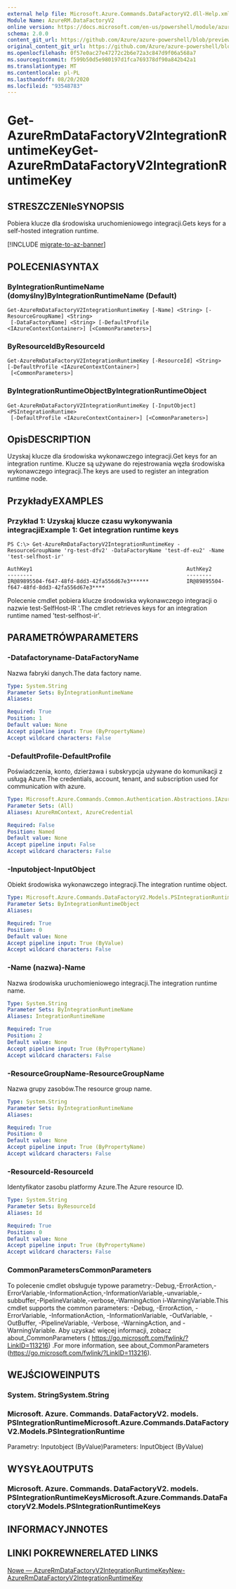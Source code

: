 ```yaml
---
external help file: Microsoft.Azure.Commands.DataFactoryV2.dll-Help.xml
Module Name: AzureRM.DataFactoryV2
online version: https://docs.microsoft.com/en-us/powershell/module/azurerm.datafactories/get-azurermdatafactoryv2integrationruntimekey
schema: 2.0.0
content_git_url: https://github.com/Azure/azure-powershell/blob/preview/src/ResourceManager/DataFactoryV2/Commands.DataFactoryV2/help/Get-AzureRmDataFactoryV2IntegrationRuntimeKey.md
original_content_git_url: https://github.com/Azure/azure-powershell/blob/preview/src/ResourceManager/DataFactoryV2/Commands.DataFactoryV2/help/Get-AzureRmDataFactoryV2IntegrationRuntimeKey.md
ms.openlocfilehash: 0f57e0ac27e47272c2b6e72a3c847d9f06a568a7
ms.sourcegitcommit: f599b50d5e980197d1fca769378df90a842b42a1
ms.translationtype: MT
ms.contentlocale: pl-PL
ms.lasthandoff: 08/20/2020
ms.locfileid: "93548783"
---
```

# <span data-ttu-id="d534b-101">Get-AzureRmDataFactoryV2IntegrationRuntimeKey</span><span class="sxs-lookup"><span data-stu-id="d534b-101">Get-AzureRmDataFactoryV2IntegrationRuntimeKey</span></span>

## <span data-ttu-id="d534b-102">STRESZCZENIe</span><span class="sxs-lookup"><span data-stu-id="d534b-102">SYNOPSIS</span></span>
<span data-ttu-id="d534b-103">Pobiera klucze dla środowiska uruchomieniowego integracji.</span><span class="sxs-lookup"><span data-stu-id="d534b-103">Gets keys for a self-hosted integration runtime.</span></span>

[!INCLUDE [migrate-to-az-banner](../../includes/migrate-to-az-banner.md)]

## <span data-ttu-id="d534b-104">POLECENIA</span><span class="sxs-lookup"><span data-stu-id="d534b-104">SYNTAX</span></span>

### <span data-ttu-id="d534b-105">ByIntegrationRuntimeName (domyślny)</span><span class="sxs-lookup"><span data-stu-id="d534b-105">ByIntegrationRuntimeName (Default)</span></span>
```
Get-AzureRmDataFactoryV2IntegrationRuntimeKey [-Name] <String> [-ResourceGroupName] <String>
 [-DataFactoryName] <String> [-DefaultProfile <IAzureContextContainer>] [<CommonParameters>]
```

### <span data-ttu-id="d534b-106">ByResourceId</span><span class="sxs-lookup"><span data-stu-id="d534b-106">ByResourceId</span></span>
```
Get-AzureRmDataFactoryV2IntegrationRuntimeKey [-ResourceId] <String> [-DefaultProfile <IAzureContextContainer>]
 [<CommonParameters>]
```

### <span data-ttu-id="d534b-107">ByIntegrationRuntimeObject</span><span class="sxs-lookup"><span data-stu-id="d534b-107">ByIntegrationRuntimeObject</span></span>
```
Get-AzureRmDataFactoryV2IntegrationRuntimeKey [-InputObject] <PSIntegrationRuntime>
 [-DefaultProfile <IAzureContextContainer>] [<CommonParameters>]
```

## <span data-ttu-id="d534b-108">Opis</span><span class="sxs-lookup"><span data-stu-id="d534b-108">DESCRIPTION</span></span>
<span data-ttu-id="d534b-109">Uzyskaj klucze dla środowiska wykonawczego integracji.</span><span class="sxs-lookup"><span data-stu-id="d534b-109">Get keys for an integration runtime.</span></span> <span data-ttu-id="d534b-110">Klucze są używane do rejestrowania węzła środowiska wykonawczego integracji.</span><span class="sxs-lookup"><span data-stu-id="d534b-110">The keys are used to register an integration runtime node.</span></span>

## <span data-ttu-id="d534b-111">Przykłady</span><span class="sxs-lookup"><span data-stu-id="d534b-111">EXAMPLES</span></span>

### <span data-ttu-id="d534b-112">Przykład 1: Uzyskaj klucze czasu wykonywania integracji</span><span class="sxs-lookup"><span data-stu-id="d534b-112">Example 1: Get integration runtime keys</span></span>
```
PS C:\> Get-AzureRmDataFactoryV2IntegrationRuntimeKey -ResourceGroupName 'rg-test-dfv2' -DataFactoryName 'test-df-eu2' -Name 'test-selfhost-ir'

AuthKey1                                                 AuthKey2
--------                                                 --------
IR@89895504-f647-48fd-8dd3-42fa556d67e3******            IR@89895504-f647-48fd-8dd3-42fa556d67e3****
```

<span data-ttu-id="d534b-113">Polecenie cmdlet pobiera klucze środowiska wykonawczego integracji o nazwie test-SelfHost-IR '.</span><span class="sxs-lookup"><span data-stu-id="d534b-113">The cmdlet retrieves keys for an integration runtime named 'test-selfhost-ir'.</span></span>

## <span data-ttu-id="d534b-114">PARAMETRÓW</span><span class="sxs-lookup"><span data-stu-id="d534b-114">PARAMETERS</span></span>

### <span data-ttu-id="d534b-115">-Datafactoryname</span><span class="sxs-lookup"><span data-stu-id="d534b-115">-DataFactoryName</span></span>
<span data-ttu-id="d534b-116">Nazwa fabryki danych.</span><span class="sxs-lookup"><span data-stu-id="d534b-116">The data factory name.</span></span>

```yaml
Type: System.String
Parameter Sets: ByIntegrationRuntimeName
Aliases:

Required: True
Position: 1
Default value: None
Accept pipeline input: True (ByPropertyName)
Accept wildcard characters: False
```

### <span data-ttu-id="d534b-117">-DefaultProfile</span><span class="sxs-lookup"><span data-stu-id="d534b-117">-DefaultProfile</span></span>
<span data-ttu-id="d534b-118">Poświadczenia, konto, dzierżawa i subskrypcja używane do komunikacji z usługą Azure.</span><span class="sxs-lookup"><span data-stu-id="d534b-118">The credentials, account, tenant, and subscription used for communication with azure.</span></span>

```yaml
Type: Microsoft.Azure.Commands.Common.Authentication.Abstractions.IAzureContextContainer
Parameter Sets: (All)
Aliases: AzureRmContext, AzureCredential

Required: False
Position: Named
Default value: None
Accept pipeline input: False
Accept wildcard characters: False
```

### <span data-ttu-id="d534b-119">-Inputobject</span><span class="sxs-lookup"><span data-stu-id="d534b-119">-InputObject</span></span>
<span data-ttu-id="d534b-120">Obiekt środowiska wykonawczego integracji.</span><span class="sxs-lookup"><span data-stu-id="d534b-120">The integration runtime object.</span></span>

```yaml
Type: Microsoft.Azure.Commands.DataFactoryV2.Models.PSIntegrationRuntime
Parameter Sets: ByIntegrationRuntimeObject
Aliases:

Required: True
Position: 0
Default value: None
Accept pipeline input: True (ByValue)
Accept wildcard characters: False
```

### <span data-ttu-id="d534b-121">-Name (nazwa)</span><span class="sxs-lookup"><span data-stu-id="d534b-121">-Name</span></span>
<span data-ttu-id="d534b-122">Nazwa środowiska uruchomieniowego integracji.</span><span class="sxs-lookup"><span data-stu-id="d534b-122">The integration runtime name.</span></span>

```yaml
Type: System.String
Parameter Sets: ByIntegrationRuntimeName
Aliases: IntegrationRuntimeName

Required: True
Position: 2
Default value: None
Accept pipeline input: True (ByPropertyName)
Accept wildcard characters: False
```

### <span data-ttu-id="d534b-123">-ResourceGroupName</span><span class="sxs-lookup"><span data-stu-id="d534b-123">-ResourceGroupName</span></span>
<span data-ttu-id="d534b-124">Nazwa grupy zasobów.</span><span class="sxs-lookup"><span data-stu-id="d534b-124">The resource group name.</span></span>

```yaml
Type: System.String
Parameter Sets: ByIntegrationRuntimeName
Aliases:

Required: True
Position: 0
Default value: None
Accept pipeline input: True (ByPropertyName)
Accept wildcard characters: False
```

### <span data-ttu-id="d534b-125">-ResourceId</span><span class="sxs-lookup"><span data-stu-id="d534b-125">-ResourceId</span></span>
<span data-ttu-id="d534b-126">Identyfikator zasobu platformy Azure.</span><span class="sxs-lookup"><span data-stu-id="d534b-126">The Azure resource ID.</span></span>

```yaml
Type: System.String
Parameter Sets: ByResourceId
Aliases: Id

Required: True
Position: 0
Default value: None
Accept pipeline input: True (ByPropertyName)
Accept wildcard characters: False
```

### <span data-ttu-id="d534b-127">CommonParameters</span><span class="sxs-lookup"><span data-stu-id="d534b-127">CommonParameters</span></span>
<span data-ttu-id="d534b-128">To polecenie cmdlet obsługuje typowe parametry:-Debug,-ErrorAction,-ErrorVariable,-InformationAction,-InformationVariable,-unvariable,-subbuffer,-PipelineVariable,-verbose,-WarningAction i-WarningVariable.</span><span class="sxs-lookup"><span data-stu-id="d534b-128">This cmdlet supports the common parameters: -Debug, -ErrorAction, -ErrorVariable, -InformationAction, -InformationVariable, -OutVariable, -OutBuffer, -PipelineVariable, -Verbose, -WarningAction, and -WarningVariable.</span></span> <span data-ttu-id="d534b-129">Aby uzyskać więcej informacji, zobacz about_CommonParameters ( https://go.microsoft.com/fwlink/?LinkID=113216) .</span><span class="sxs-lookup"><span data-stu-id="d534b-129">For more information, see about_CommonParameters (https://go.microsoft.com/fwlink/?LinkID=113216).</span></span>

## <span data-ttu-id="d534b-130">WEJŚCIOWE</span><span class="sxs-lookup"><span data-stu-id="d534b-130">INPUTS</span></span>

### <span data-ttu-id="d534b-131">System. String</span><span class="sxs-lookup"><span data-stu-id="d534b-131">System.String</span></span>

### <span data-ttu-id="d534b-132">Microsoft. Azure. Commands. DataFactoryV2. models. PSIntegrationRuntime</span><span class="sxs-lookup"><span data-stu-id="d534b-132">Microsoft.Azure.Commands.DataFactoryV2.Models.PSIntegrationRuntime</span></span>
<span data-ttu-id="d534b-133">Parametry: Inputobject (ByValue)</span><span class="sxs-lookup"><span data-stu-id="d534b-133">Parameters: InputObject (ByValue)</span></span>

## <span data-ttu-id="d534b-134">WYSYŁA</span><span class="sxs-lookup"><span data-stu-id="d534b-134">OUTPUTS</span></span>

### <span data-ttu-id="d534b-135">Microsoft. Azure. Commands. DataFactoryV2. models. PSIntegrationRuntimeKeys</span><span class="sxs-lookup"><span data-stu-id="d534b-135">Microsoft.Azure.Commands.DataFactoryV2.Models.PSIntegrationRuntimeKeys</span></span>

## <span data-ttu-id="d534b-136">INFORMACYJN</span><span class="sxs-lookup"><span data-stu-id="d534b-136">NOTES</span></span>

## <span data-ttu-id="d534b-137">LINKI POKREWNE</span><span class="sxs-lookup"><span data-stu-id="d534b-137">RELATED LINKS</span></span>

[<span data-ttu-id="d534b-138">Nowe — AzureRmDataFactoryV2IntegrationRuntimeKey</span><span class="sxs-lookup"><span data-stu-id="d534b-138">New-AzureRmDataFactoryV2IntegrationRuntimeKey</span></span>]()
